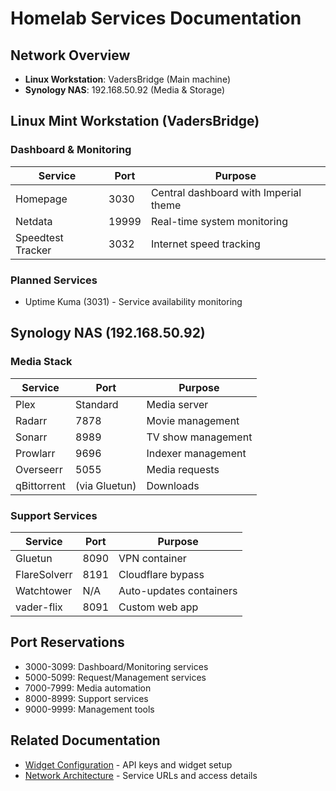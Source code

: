 # Homelab Services Documentation

## Network Overview
- **Linux Workstation**: VadersBridge (Main machine)
- **Synology NAS**: 192.168.50.92 (Media & Storage)

## Linux Mint Workstation (VadersBridge)

### Dashboard & Monitoring
| Service | Port | Purpose |
|---------|------|---------|
| Homepage | 3030 | Central dashboard with Imperial theme |
| Netdata | 19999 | Real-time system monitoring |
| Speedtest Tracker | 3032 | Internet speed tracking |

### Planned Services
- Uptime Kuma (3031) - Service availability monitoring

## Synology NAS (192.168.50.92)

### Media Stack
| Service | Port | Purpose |
|---------|------|---------|
| Plex | Standard | Media server |
| Radarr | 7878 | Movie management |
| Sonarr | 8989 | TV show management |
| Prowlarr | 9696 | Indexer management |
| Overseerr | 5055 | Media requests |
| qBittorrent | (via Gluetun) | Downloads |

### Support Services
| Service | Port | Purpose |
|---------|------|---------|
| Gluetun | 8090 | VPN container |
| FlareSolverr | 8191 | Cloudflare bypass |
| Watchtower | N/A | Auto-updates containers |
| vader-flix | 8091 | Custom web app |

## Port Reservations
- 3000-3099: Dashboard/Monitoring services
- 5000-5099: Request/Management services  
- 7000-7999: Media automation
- 8000-8999: Support services
- 9000-9999: Management tools

## Related Documentation

- [Widget Configuration](./widgets.md) - API keys and widget setup
- [Network Architecture](./network.md) - Service URLs and access details
